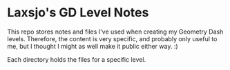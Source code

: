 # Laxsjo's GD Level Notes

This repo stores notes and files I've used when creating my Geometry Dash levels. Therefore, the content is very specific, and probably only useful to me, but I thought I might as well make it public either way. :)

Each directory holds the files for a specific level.
